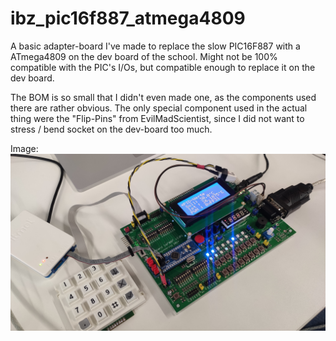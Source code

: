 # ibz_pic16f887_atmega4809
A basic adapter-board I've made to replace the slow PIC16F887 with a ATmega4809 on the dev board of the school. Might not be 100% compatible with the PIC's I/Os, but compatible enough to replace it on the dev board.

The BOM is so small that I didn't even made one, as the components used there are rather obvious.
The only special component used in the actual thing were the "Flip-Pins" from EvilMadScientist, since I did not want to stress / bend socket on the dev-board too much.

Image:
![alt text](https://github.com/gfcwfzkm/ibz_pic16f887_atmega4809/blob/main/SocketInAction.jpg)
